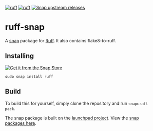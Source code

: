 [![ruff](https://snapcraft.io/ruff/badge.svg)](https://snapcraft.io/ruff)
[![ruff](https://snapcraft.io/ruff/trending.svg?name=0)](https://snapcraft.io/ruff)
[![Snap upstream releases](https://github.com/lengau/ruff-snap/actions/workflows/upstream-release.yaml/badge.svg)](https://github.com/lengau/ruff-snap/actions/workflows/upstream-release.yaml)

# ruff-snap

A [snap](https://snapcraft.io/about) package for [Ruff](https://github.com/charliermarsh/ruff). It also contains flake8-to-ruff.

## Installing

[![Get it from the Snap Store](https://snapcraft.io/static/images/badges/en/snap-store-black.svg)](https://snapcraft.io/ruff)

    sudo snap install ruff 

## Build

To build this for yourself, simply clone the repository and run `snapcraft pack`.

The snap package is built on the [launchpad project](https://launchpad.net/ruff-snap).
View the [snap packages here](https://launchpad.net/ruff-snap/+snaps).

